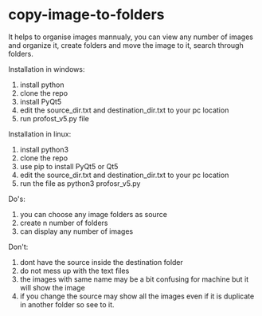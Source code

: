 # copy-image-to-folders
It helps to organise images mannualy,
you can view any number of images and organize it,
create folders and move the image to it,
search through folders.

Installation in windows:
1. install python
2. clone the repo
3. install PyQt5
4. edit the source_dir.txt and destination_dir.txt to your pc location
5. run profost_v5.py file


Installation in linux:
1. install python3
2. clone the repo
3. use pip to install PyQt5 or Qt5
4. edit the source_dir.txt and destination_dir.txt to your pc location
5. run the file as python3 profosr_v5.py

Do's:
1. you can choose any image folders as source
2. create n number of folders
3. can display any number of images

Don't:
1. dont have the source inside the destination folder
2. do not mess up with the text files
3. the images with same name may be a bit confusing for machine but it will show the image
4. if you change the source may show all the images even if it is duplicate in another folder so see to it.
